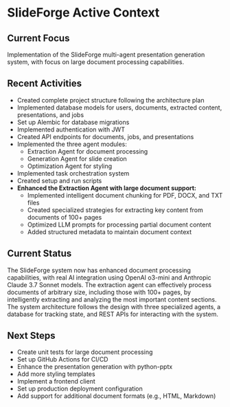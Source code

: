 # SlideForge Active Context

## Current Focus
Implementation of the SlideForge multi-agent presentation generation system, with focus on large document processing capabilities.

## Recent Activities
- Created complete project structure following the architecture plan
- Implemented database models for users, documents, extracted content, presentations, and jobs
- Set up Alembic for database migrations
- Implemented authentication with JWT
- Created API endpoints for documents, jobs, and presentations
- Implemented the three agent modules:
  - Extraction Agent for document processing
  - Generation Agent for slide creation
  - Optimization Agent for styling
- Implemented task orchestration system
- Created setup and run scripts
- **Enhanced the Extraction Agent with large document support:**
  - Implemented intelligent document chunking for PDF, DOCX, and TXT files
  - Created specialized strategies for extracting key content from documents of 100+ pages
  - Optimized LLM prompts for processing partial document content
  - Added structured metadata to maintain document context

## Current Status
The SlideForge system now has enhanced document processing capabilities, with real AI integration using OpenAI o3-mini and Anthropic Claude 3.7 Sonnet models. The extraction agent can effectively process documents of arbitrary size, including those with 100+ pages, by intelligently extracting and analyzing the most important content sections. The system architecture follows the design with three specialized agents, a database for tracking state, and REST APIs for interacting with the system.

## Next Steps
- Create unit tests for large document processing
- Set up GitHub Actions for CI/CD
- Enhance the presentation generation with python-pptx
- Add more styling templates
- Implement a frontend client
- Set up production deployment configuration
- Add support for additional document formats (e.g., HTML, Markdown)